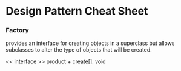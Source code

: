 # Design Pattern Cheat Sheet

### Factory

provides an interface for creating objects in a superclass but allows subclasses to alter the type of objects that will be created.

<< interface >> product + create[]: void
  
